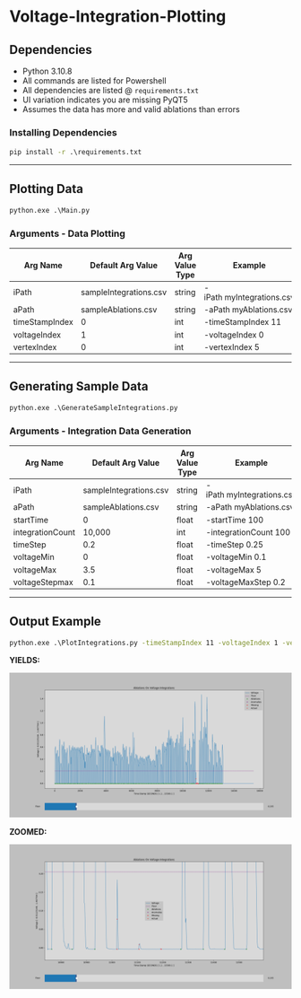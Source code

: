 # Voltage-Integration-Plotting

## **Dependencies**

* Python 3.10.8
* All commands are listed for Powershell
* All dependencies are listed @ `requirements.txt`
* UI variation indicates you are missing PyQT5
* Assumes the data has more and valid ablations than errors

### **Installing Dependencies**

```cmd
pip install -r .\requirements.txt
```

---

## **Plotting Data**

```cmd
python.exe .\Main.py
```

### **Arguments - Data Plotting**

| Arg Name       | Default Arg Value      | Arg Value Type | Example                    |
| -------------- | ---------------------- | -------------- | -------------------------- |
| iPath          | sampleIntegrations.csv | string         | -iPath myIntegrations.csv |
| aPath          | sampleAblations.csv    | string         | -aPath myAblations.csv     |
| timeStampIndex | 0                      | int            | -timeStampIndex 11         |
| voltageIndex   | 1                      | int            | -voltageIndex 0            |
| vertexIndex  | 0                      | int            | -vertexIndex 5           |

---

## **Generating Sample Data**

```cmd
python.exe .\GenerateSampleIntegrations.py
```

### **Arguments - Integration Data Generation**

| Arg Name         | Default Arg Value      | Arg Value Type | Example                    |
| ---------------- | ---------------------- | -------------- | -------------------------- |
| iPath            | sampleIntegrations.csv | string         | -iPath myIntegrations.csv |
| aPath            | sampleAblations.csv    | string         | -aPath myAblations.csv     |
| startTime        | 0                      | float          | -startTime 100             |
| integrationCount | 10,000                 | int            | -integrationCount 100      |
| timeStep         | 0.2                    | float          | -timeStep 0.25             |
| voltageMin       | 0                      | float          | -voltageMin 0.1            |
| voltageMax       | 3.5                    | float          | -voltageMax 5              |
| voltageStepmax   | 0.1                    | float          | -voltageMaxStep 0.2        |

---

## **Output Example**

```cmd
python.exe .\PlotIntegrations.py -timeStampIndex 11 -voltageIndex 1 -vertexIndex 5
```

**YIELDS:**

![Plot of Generated Sample Data](./Figure_1.png "Plot of Existing Sample Data")

**ZOOMED:**

![Plot of Generated Sample Data](./Figure_2.png "Plot of Existing Sample Data - ZOOMED")
